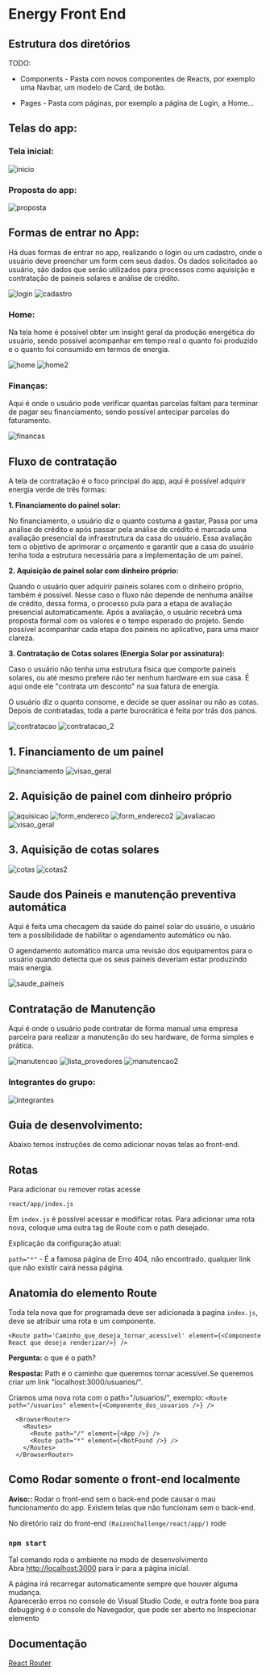 # Energy Front End


## Estrutura dos diretórios

TODO:

- Components - Pasta com novos componentes de Reacts, por exemplo uma Navbar, um modelo de Card, de botão.

- Pages - Pasta com páginas, por exemplo a página de Login, a Home...


## Telas do app:

### Tela inicial:

![inicio](/assets/telas/inicio.png)

### Proposta do app:

![proposta](/assets/telas/proposta.png)



## Formas de entrar no App:

Há duas formas de entrar no app, realizando o login ou um cadastro, onde o usuário deve preencher um form com seus dados.
Os dados solicitados ao usuário, são dados que serão utilizados para processos como aquisição e contratação de paineis solares e análise de crédito.

![login](/assets/telas/login.png)
![cadastro](/assets/telas/cadastro.png)

### Home:
Na tela home é possível obter um insight geral da produção energética do usuário, sendo possível acompanhar em tempo real o quanto foi produzido e o quanto foi consumido em termos de energia.

![home](/assets/telas/home.png)
![home2](/assets/telas/home_demo.png)


### Finanças:
Aqui é onde o usuário pode verificar quantas parcelas faltam para terminar de pagar seu financiamento, sendo possível antecipar parcelas do faturamento.

![financas](/assets/telas/financas.png)


## Fluxo de contratação
A tela de contratação é o foco principal do app, aqui é possível adquirir energia verde de três formas:

**1. Financiamento do painel solar:**

  No financiamento, o usuário diz o quanto costuma a gastar, Passa por uma análise de crédito e após passar pela análise de crédito é marcada uma avaliação presencial da infraestrutura da casa do usuário. Essa avaliação tem o objetivo de aprimorar o orçamento e garantir que a casa do usuário tenha toda a estrutura necessária para a implementação de um painel.
  
**2. Aquisição de painel solar com dinheiro próprio:**

  Quando o usuário quer adquirir paineis solares com o dinheiro próprio, também é possível. Nesse caso o fluxo não depende de nenhuma análise de crédito, dessa forma, o processo pula para a etapa de avaliação presencial automaticamente. Após a avaliação, o usuário recebrá uma proposta formal com os valores e o tempo esperado do projeto. Sendo possível acompanhar cada etapa dos paineis no aplicativo, para uma maior clareza.
  
**3. Contratação de Cotas solares (Energia Solar por assinatura):**

Caso o usuário não tenha uma estrutura física que comporte paineis solares, ou até mesmo prefere não ter nenhum hardware em sua casa. É aqui onde ele "contrata um desconto" na sua fatura de energia.

O usuário diz o quanto consome, e decide se quer assinar ou não as cotas. Depois de contratadas, toda a parte burocrática é feita por trás dos panos.

![contratacao](/assets/telas/contratacao.png)
![contratacao_2](/assets/telas/contratacao_2.png)


## 1. Financiamento de um painel

![financiamento](/assets/telas/financiamento.png)
![visao_geral](/assets/telas/visao_geral.png)


## 2. Aquisição de painel com dinheiro próprio

![aquisicao](/assets/telas/aquisicao.png)
![form_endereco](/assets/telas/form_endereco.png)
![form_endereco2](/assets/telas/form_endereco2.png)
![avaliacao](/assets/telas/avaliacao.png)
![visao_geral](/assets/telas/visao_geral.png)


## 3. Aquisição de cotas solares

![cotas](/assets/telas/cotas.png)
![cotas2](/assets/telas/cotas2.png)


## Saude dos Paineis e manutenção preventiva automática

Aqui é feita uma checagem da saúde do painel solar do usuário, o usuário tem a possibilidade de habilitar o agendamento automático ou não.

O agendamento automático marca uma revisão dos equipamentos para o usuário quando detecta que os seus paineis deveriam estar produzindo mais energia.

![saude_paineis](/assets/telas/saude_paineis.png)


## Contratação de Manutenção

Aqui é onde o usuário pode contratar de forma manual uma empresa parceira para realizar a manutenção do seu hardware, de forma simples e prática.

![manutencao](/assets/telas/manutencao.png)
![lista_provedores](/assets/telas/provedor.png)
![manutencao2](/assets/telas/manutencao2.png)


### Integrantes do grupo:

![integrantes](/assets/telas/integrantes.png)


## Guia de desenvolvimento:
Abaixo temos instruções de como adicionar novas telas ao front-end.

## Rotas
Para adicionar ou remover rotas acesse

`react/app/index.js`

Em `index.js` é possível acessar e modificar rotas.
Para adicionar uma rota nova, coloque uma outra tag de Route com o path desejado.

Explicação da configuração atual:

`path="*"` - É a famosa página de Erro 404, nâo encontrado. qualquer link que não existir cairá nessa página.


## Anatomia do elemento Route
Toda tela nova que for programada deve ser adicionada à pagina `index.js`, deve se atribuir uma rota e um componente.

`<Route path='Caminho_que_deseja_tornar_acessível' element={<Componente React que deseja renderizar/>} />`

**Pergunta:** o que é o path? 

**Resposta:** Path é o caminho que queremos tornar acessível.Se queremos criar um link "localhost:3000/usuarios/".

Criamos uma nova rota com o path="/usuarios/", exemplo:
`<Route path="/usuarios" element={<Componente_dos_usuarios />} />`


```
  <BrowserRouter>
    <Routes>
      <Route path="/" element={<App />} />
      <Route path="*" element={<NotFound />} />
    </Routes>
  </BrowserRouter>
```

## Como Rodar somente o front-end localmente

**Aviso::** Rodar o front-end sem o back-end pode causar o mau funcionamento do app. Existem telas que não funcionam sem o back-end.

No diretório raiz do front-end `(RaizenChallenge/react/app/)` rode

### `npm start`

Tal comando roda o ambiente no modo de desenvolvimento \
Abra [http://localhost:3000](http://localhost:3000) para ir para a página inicial.

A página irá recarregar automaticamente sempre que houver alguma mudança.\
Aparecerão erros no console do Visual Studio Code, e outra fonte boa para debugging é o console do Navegador, que pode ser aberto no Inspecionar elemento

## Documentação
[React Router](https://reactrouter.com/docs/en/v6/getting-started/tutorial#add-some-routes)
